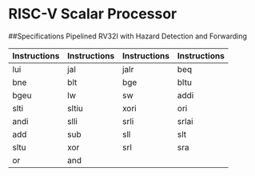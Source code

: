 # RISC-V Scalar Processor
##Specifications
Pipelined RV32I with Hazard Detection and Forwarding

| Instructions  |  Instructions  |  Instructions  | Instructions  |
| ------------- |  ------------- | ------------- | ------------- | 
| lui  | jal  | jalr  |  beq  |
| bne|  blt | bge  |  bltu  | 
| bgeu  |  lw  |  sw  |  addi|
| slti | sltiu | xori|ori|
|andi|slli|srli|srlai|
|add|sub|sll|slt|
|sltu|xor|srl|sra|
|or|and|
